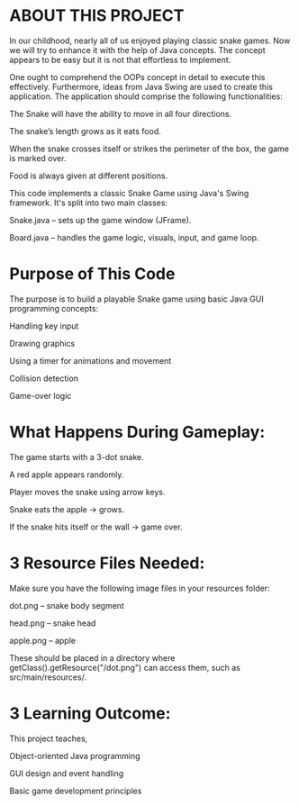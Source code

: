 # ABOUT THIS PROJECT

In our childhood, nearly all of us enjoyed playing classic snake games. Now we will try to enhance it with the help of Java concepts. The concept appears to be easy but it is not that effortless to implement.

One ought to comprehend the OOPs concept in detail to execute this effectively. Furthermore, ideas from Java Swing are used to create this application. The application should comprise the following functionalities:

The Snake will have the ability to move in all four directions.

The snake’s length grows as it eats food.

When the snake crosses itself or strikes the perimeter of the box, the game is marked over.

Food is always given at different positions.

This code implements a classic Snake Game using Java's Swing framework. It's split into two main classes:

Snake.java – sets up the game window (JFrame).

Board.java – handles the game logic, visuals, input, and game loop.

# Purpose of This Code

The purpose is to build a playable Snake game using basic Java GUI programming concepts:

Handling key input

Drawing graphics

Using a timer for animations and movement

Collision detection

Game-over logic

# What Happens During Gameplay:

The game starts with a 3-dot snake.

A red apple appears randomly.

Player moves the snake using arrow keys.

Snake eats the apple → grows.

If the snake hits itself or the wall → game over.

# 3 Resource Files Needed:

Make sure you have the following image files in your resources folder:

dot.png – snake body segment

head.png – snake head

apple.png – apple

These should be placed in a directory where getClass().getResource("/dot.png") can access them, such as src/main/resources/.

# 3 Learning Outcome:

This project teaches,

Object-oriented Java programming

GUI design and event handling

Basic game development principles

